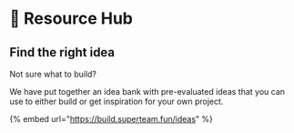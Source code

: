 # 👋 Resource Hub

## Find the right idea

Not sure what to build?&#x20;

We have put together an idea bank with pre-evaluated ideas that you can use to either build or get inspiration for your own project.

{% embed url="https://build.superteam.fun/ideas" %}
